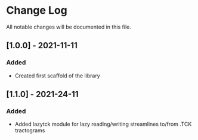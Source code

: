 # Change Log
All notable changes will be documented in this file.

## [1.0.0] - 2021-11-11

### Added
- Created first scaffold of the library

## [1.1.0] - 2021-24-11

### Added
- Added lazytck module for lazy reading/writing streamlines to/from .TCK tractograms
